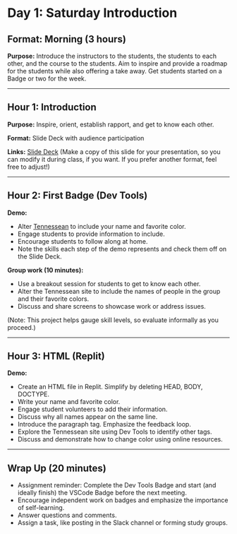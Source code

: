 # Day 1: Saturday Introduction

## Format: Morning (3 hours)

**Purpose:**
Introduce the instructors to the students, the students to each other, and the course to the students. Aim to inspire and provide a roadmap for the students while also offering a take away. Get students started on a Badge or two for the week.

---

## Hour 1: Introduction

**Purpose:** Inspire, orient, establish rapport, and get to know each other.

**Format:** Slide Deck with audience participation

**Links:** [Slide Deck](https://docs.google.com/presentation/u/0/d/16vqamNEAx1HQEhe3TdqZlV0AcUnNY2QNNx_eU7BClUY/edit) (Make a copy of this slide for your presentation, so you can modify it during class, if you want. If you prefer another format, feel free to adjust!)

---

## Hour 2: First Badge (Dev Tools)

**Demo:**

- Alter [Tennessean](https://www.tennessean.com/) to include your name and favorite color.
- Engage students to provide information to include.
- Encourage students to follow along at home.
- Note the skills each step of the demo represents and check them off on the Slide Deck.

**Group work (10 minutes):**

- Use a breakout session for students to get to know each other.
- Alter the Tennessean site to include the names of people in the group and their favorite colors.
- Discuss and share screens to showcase work or address issues.

(Note: This project helps gauge skill levels, so evaluate informally as you proceed.)

---

## Hour 3: HTML (Replit)

**Demo:**

- Create an HTML file in Replit. Simplify by deleting HEAD, BODY, DOCTYPE.
- Write your name and favorite color.
- Engage student volunteers to add their information.
- Discuss why all names appear on the same line.
- Introduce the paragraph tag. Emphasize the feedback loop.
- Explore the Tennessean site using Dev Tools to identify other tags.
- Discuss and demonstrate how to change color using online resources.

---

## Wrap Up (20 minutes)

- Assignment reminder: Complete the Dev Tools Badge and start (and ideally finish) the VSCode Badge before the next meeting.
- Encourage independent work on badges and emphasize the importance of self-learning.
- Answer questions and comments.
- Assign a task, like posting in the Slack channel or forming study groups.
